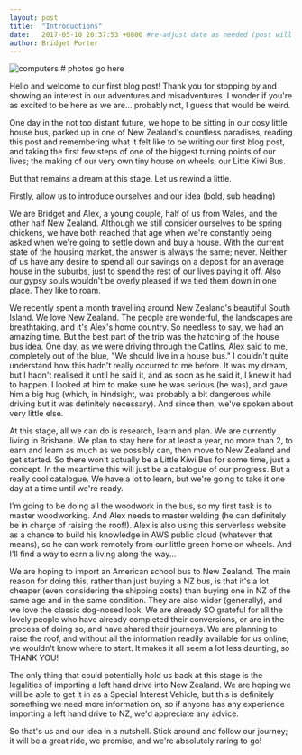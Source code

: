 ```yaml
---
layout: post
title:  "Introductions"
date:   2017-05-10 20:37:53 +0800 #re-adjust date as needed (post will not be shown untill that date)
author: Bridget Porter
---
```


![computers]({{site.url}}/images/blog-people.jpg) # photos go here

Hello and welcome to our first blog post! Thank you for stopping by and showing an interest in our adventures and misadventures. I wonder if you're as excited to be here as we are... probably not, I guess that would be weird.

One day in the not too distant future, we hope to be sitting in our cosy little house bus, parked up in one of New Zealand's countless paradises, reading this post and remembering what it felt like to be writing our first blog post, and taking the first few steps of one of the biggest turning points of our lives; the making of our very own tiny house on wheels, our Litte Kiwi Bus.

But that remains a dream at this stage. Let us rewind a little.

Firstly, allow us to introduce ourselves and our idea (bold, sub heading)

We are Bridget and Alex, a young couple, half of us from Wales, and the other half New Zealand. Although we still consider ourselves to be spring chickens, we have both reached that age when we're constantly being asked when we're going to settle down and buy a house. With the current state of the housing market, the answer is always the same; never. Neither of us have any desire to spend all our savings on a deposit for an average house in the suburbs, just to spend the rest of our lives paying it off. Also our gypsy souls wouldn't be overly pleased if we tied them down in one place. They like to roam.

We recently spent a month travelling around New Zealand's beautiful South Island. We love New Zealand. The people are wonderful, the landscapes are breathtaking, and it's Alex's home country. So needless to say, we had an amazing time. But the best part of the trip was the hatching of the house bus idea. One day, as we were driving through the Catlins, Alex said to me, completely out of the blue, "We should live in a house bus." I couldn't quite understand how this hadn't really occurred to me before. It was my dream, but I hadn't realised it until he said it, and as soon as he said it, I knew it had to happen. I looked at him to make sure he was serious (he was), and gave him a big hug (which, in hindsight, was probably a bit dangerous while driving but it was definitely necessary). And since then, we've spoken about very little else.

At this stage, all we can do is research, learn and plan. We are currently living in Brisbane. We plan to stay here for at least a year, no more than 2, to earn and learn as much as we possibly can, then move to New Zealand and get started. So there won't actually be a Little Kiwi Bus for some time, just a concept. In the meantime this will just be a catalogue of our progress. But a really cool catalogue. We have a lot to learn, but we're going to take it one day at a time until we're ready.

I'm going to be doing all the woodwork in the bus, so my first task is to master woodworking. And Alex needs to master welding (he can definitely be in charge of raising the roof!). Alex is also using this serverless website as a chance to build his knowledge in AWS public cloud (whatever that means), so he can work remotely from our little green home on wheels. And I'll find a way to earn a living along the way...

We are hoping to import an American school bus to New Zealand. The main reason for doing this, rather than just buying a NZ bus, is that it's a lot cheaper (even considering the shipping costs) than buying one in NZ of the same age and in the same condition. They are also wider (generally), and we love the classic dog-nosed look. We are already SO grateful for all the lovely people who have already completed their conversions, or are in the process of doing so, and have shared their journeys.  We are planning to raise the roof, and without all the information readily available for us online, we wouldn't know where to start. It makes it all seem a lot less daunting, so THANK YOU!

The only thing that could potentially hold us back at this stage is the legalities of importing a left hand drive into New Zealand. We are hoping we will be able to get it in as a Special Interest Vehicle, but this is definitely something we need more information on, so if anyone has any experience importing a left hand drive to NZ, we'd appreciate any advice.

So that's us and our idea in a nutshell. Stick around and follow our journey; it will be a great ride, we promise, and we're absolutely raring to go!

